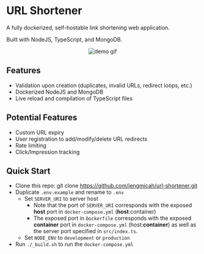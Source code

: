 # URL Shortener

A fully dockerized, self-hostable link shortening web application.

Built with NodeJS, TypeScript, and MongoDB.

<p align="center">
  <img src="https://github.com/jengmicah/url-shortener/blob/master/images/demo.gif?raw=true" alt="demo gif">
</p>

## Features

- Validation upon creation (duplicates, invalid URLs, redirect loops, etc.)
- Dockerized NodeJS and MongoDB
- Live reload and compilation of TypeScript files

## Potential Features

- Custom URL expiry
- User registration to add/modify/delete URL redirects
- Rate limiting
- Click/Impression tracking

## Quick Start

- Clone this repo: git clone https://github.com/jengmicah/url-shortener.git
- Duplicate `.env.example` and rename to `.env`
  - Set `SERVER_URI` to server host
    - Note that the port of `SERVER_URI` corresponds with the exposed **host** port in `docker-compose.yml` (**host**:container)
    - The exposed port in `Dockerfile` corresponds with the exposed **container** port in `docker-compose.yml` (host:**container**) as well as the server port specified in `src/index.ts`.
  - Set `NODE_ENV` to `development` or `production`
- Run `./_build.sh` to run the `docker-compose.yml`
